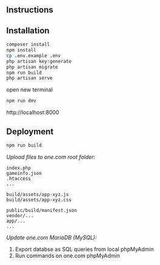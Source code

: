 ## Instructions

## Installation
```bash
composer install
npm install
cp .env.example .env
php artisan key:generate
php artisan migrate
npm run build
php artisan serve
```
open new terminal
```bash
npm run dev
```
http://localhost:8000

## Deployment
```bash
npm run build
```

*Upload files to one.com root folder:*
```
index.php
gameinfo.json
.htaccess
...

build/assets/app-xyz.js
build/assets/app-xyz.css

public/build/manifest.json
vendor/...
app/...
...
```

*Update one.com MariaDB (MySQL):*
1. Export databse as SQL queries from local phpMyAdmin
2. Run commands on one.com phpMyAdmin
